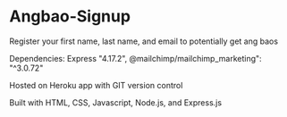 # Angbao-Signup
Register your first name, last name, and email to potentially get ang baos

Dependencies: Express "4.17.2", @mailchimp/mailchimp_marketing": "^3.0.72"

Hosted on Heroku app with GIT version control 

Built with HTML, CSS, Javascript, Node.js, and Express.js
